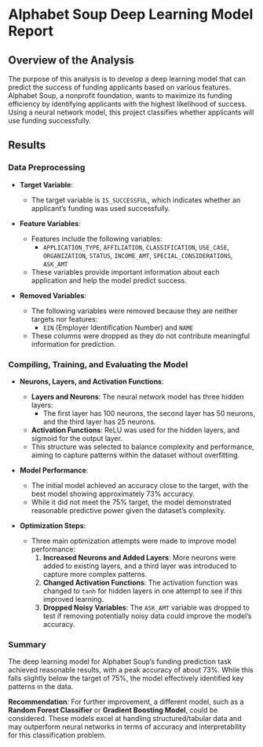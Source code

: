 # Alphabet Soup Deep Learning Model Report

## Overview of the Analysis

The purpose of this analysis is to develop a deep learning model that can predict the success of funding applicants based on various features. Alphabet Soup, a nonprofit foundation, wants to maximize its funding efficiency by identifying applicants with the highest likelihood of success. Using a neural network model, this project classifies whether applicants will use funding successfully.

## Results

### Data Preprocessing

- **Target Variable**: 
  - The target variable is `IS_SUCCESSFUL`, which indicates whether an applicant’s funding was used successfully.

- **Feature Variables**:
  - Features include the following variables:
    - `APPLICATION_TYPE`, `AFFILIATION`, `CLASSIFICATION`, `USE_CASE`, `ORGANIZATION`, `STATUS`, `INCOME_AMT`, `SPECIAL_CONSIDERATIONS`, `ASK_AMT`
  - These variables provide important information about each application and help the model predict success.

- **Removed Variables**:
  - The following variables were removed because they are neither targets nor features:
    - `EIN` (Employer Identification Number) and `NAME`
  - These columns were dropped as they do not contribute meaningful information for prediction.

### Compiling, Training, and Evaluating the Model

- **Neurons, Layers, and Activation Functions**:
  - **Layers and Neurons**: The neural network model has three hidden layers:
    - The first layer has 100 neurons, the second layer has 50 neurons, and the third layer has 25 neurons.
  - **Activation Functions**: ReLU was used for the hidden layers, and sigmoid for the output layer.
  - This structure was selected to balance complexity and performance, aiming to capture patterns within the dataset without overfitting.

- **Model Performance**:
  - The initial model achieved an accuracy close to the target, with the best model showing approximately 73% accuracy.
  - While it did not meet the 75% target, the model demonstrated reasonable predictive power given the dataset’s complexity.

- **Optimization Steps**:
  - Three main optimization attempts were made to improve model performance:
    1. **Increased Neurons and Added Layers**: More neurons were added to existing layers, and a third layer was introduced to capture more complex patterns.
    2. **Changed Activation Functions**: The activation function was changed to `tanh` for hidden layers in one attempt to see if this improved learning.
    3. **Dropped Noisy Variables**: The `ASK_AMT` variable was dropped to test if removing potentially noisy data could improve the model’s accuracy.

### Summary

The deep learning model for Alphabet Soup’s funding prediction task achieved reasonable results, with a peak accuracy of about 73%. While this falls slightly below the target of 75%, the model effectively identified key patterns in the data. 

**Recommendation**:
For further improvement, a different model, such as a **Random Forest Classifier** or **Gradient Boosting Model**, could be considered. These models excel at handling structured/tabular data and may outperform neural networks in terms of accuracy and interpretability for this classification problem.
